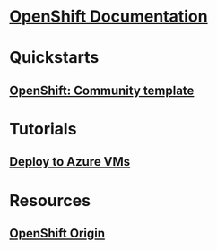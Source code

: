 # [OpenShift Documentation](index.md)
# Quickstarts
## [OpenShift:  Community template](https://azure.microsoft.com/en-us/resources/templates/openshift-origin-rhel/)
# Tutorials
## [Deploy to Azure VMs](/azure/virtual-machines/linux/openshift-get-started)
# Resources
## [OpenShift Origin](https://docs.openshift.org/latest/getting_started/index.html)